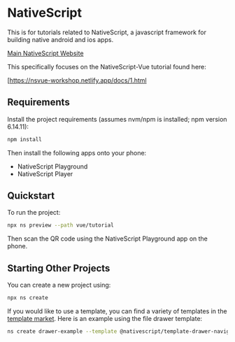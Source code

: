 # NativeScript

This is for tutorials related to NativeScript, a javascript framework for
building native android and ios apps.

[Main NativeScript Website](https://nativescript.org/)

This specifically focuses on the NativeScript-Vue tutorial found here:

[https://nsvue-workshop.netlify.app/docs/1.html


## Requirements

Install the project requirements (assumes nvm/npm is installed; npm version
6.14.11):

```bash
npm install
```

Then install the following apps onto your phone:

* NativeScript Playground
* NativeScript Player


## Quickstart

To run the project:

```bash
npx ns preview --path vue/tutorial
```

Then scan the QR code using the NativeScript Playground app on the phone.


## Starting Other Projects

You can create a new project using:

```bash
npx ns create
```

If you would like to use a template, you can find a variety of templates in the
[template market](https://plugins.nativescript.rocks/templates). Here is an
example using the file drawer template:

```bash
ns create drawer-example --template @nativescript/template-drawer-navigation-vue
```

